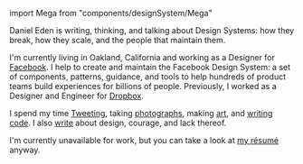 import Mega from "components/designSystem/Mega"

<Mega>
  Daniel Eden is writing, thinking, and talking about Design Systems: how they
  break, how they scale, and the people that maintain them.
</Mega>

I'm currently living in Oakland, California and working as a Designer for
[Facebook](https://facebook.com). I help to create and maintain the Facebook
Design System: a set of components, patterns, guidance, and tools to help
hundreds of product teams build experiences for billions of people. Previously,
I worked as a Designer and Engineer for [Dropbox](https://dropbox.com).

I spend my time [Tweeting](http://twitter.com/_dte "@_dte on Twitter"), taking
[photographs](https://photos.daneden.me/ "Daniel's Photography"), making
[art](https://art.daneden.me/ "Daniel's generative art"), and [writing
code](https://github.com/daneden "daneden on GitHub"). I also [write](/blog "Daniel's blog posts") about design, courage, and lack thereof.

I'm currently unavailable for work, but you can take a look at [my
résumé](https://www.dropbox.com/s/kq431p4ey1b1ayu/R%C3%A9sum%C3%A9.pdf "Daniel Eden’s résumé") anyway.
